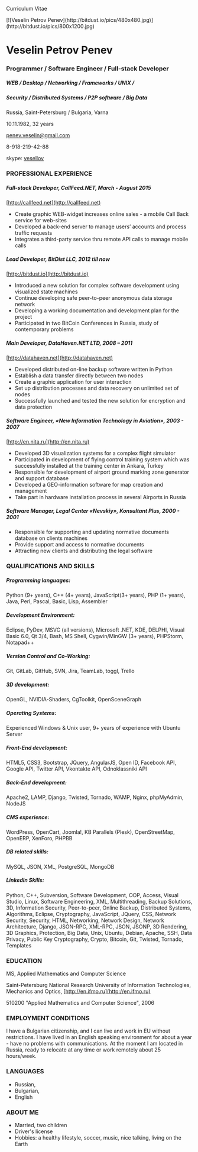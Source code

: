 Curriculum Vitae

<style type="text/css">div#veselin_penev img { float: right; border-radius: 370px; margin-top: 30px; width: 400px; height: 400px; }</style>
<div id="veselin_penev" markdown="1">
[![Veselin Petrov Penev](http://bitdust.io/pics/480x480.jpg)](http://bitdust.io/pics/800x1200.jpg)
</div>

# Veselin Petrov Penev

### Programmer / Software Engineer / Full-stack Developer 

##### WEB / Desktop / Networking / Frameworks / UNIX /
##### Security / Distributed Systems / P2P software / Big Data

Russia, Saint-Petersburg / Bulgaria, Varna

10.11.1982, 32 years

[penev.veselin@gmail.com](mailto:penev.veselin@gmail.com)

8-918-219-42-88

skype: [vesellov](skype:vesellov)



### PROFESSIONAL EXPERIENCE

##### Full-stack Developer, CallFeed.NET, March - August 2015
[http://callfeed.net](http://callfeed.net)

+ Create graphic WEB-widget increases online sales - a mobile Call Back service for web-sites
+ Developed a back-end server to manage users’ accounts and process traffic requests
+ Integrates a third-party service thru remote API calls to manage mobile calls

##### Lead Developer, BitDist LLC, 2012 till now
[http://bitdust.io](http://bitdust.io)

+ Introduced a new solution for complex software development using visualized state machines
+ Continue developing safe peer-to-peer anonymous data storage network
+ Developing a working documentation and development plan for the project
+ Participated in two BitCoin Conferences in Russia, study of contemporary problems

##### Main Developer, DataHaven.NET LTD, 2008 – 2011
[http://datahaven.net](http://datahaven.net)

+ Developed distributed on-line backup software written in Python
+ Establish a data transfer directly between two nodes
+ Create a graphic application for user interaction
+ Set up distribution processes and data recovery on unlimited set of nodes
+ Successfully launched and tested the new solution for encryption and data protection

##### Software Engineer, «New Information Technology in Aviation», 2003 - 2007
[http://en.nita.ru](http://en.nita.ru)

+ Developed 3D visualization systems for a complex flight simulator
+ Participated in development of flying control training system which was successfully installed at the training center in Ankara, Turkey
+ Responsible for development of airport ground marking zone generator and support database
+ Developed a GEO-information software for map creation and management
+ Take part in hardware installation process in several Airports in Russia

##### Software Manager, Legal Center «Nevskiy», Konsultant Plus, 2000 - 2001

+ Responsible for supporting and updating normative documents database on clients machines
+ Provide support and access to normative documents
+ Attracting new clients and distributing the legal software



### QUALIFICATIONS AND SKILLS

##### Programming languages:

Python (9+ years), C++ (4+ years), JavaScript(3+ years), PHP (1+ years), Java, Perl, Pascal, Basic, Lisp, Assembler

##### Development Environment:

Eclipse, PyDev, MSVC (all versions), Microsoft .NET, KDE, DELPHI, Visual Basic 6.0,
Qt 3/4, Bash, MS Shell, Cygwin/MinGW (3+ years), PHPStorm, Notapad++

##### Version Control and Co-Working:

Git, GitLab, GitHub, SVN, Jira, TeamLab, toggl, Trello

##### 3D development:

OpenGL, NVIDIA-Shaders, CgToolkit, OpenSceneGraph

##### Operating Systems:

Experienced Windows & Unix user, 9+ years of experience with Ubuntu Server

##### Front-End development:

HTML5, CSS3, Bootstrap, JQuery, AngularJS, Open ID, Facebook API, Google API, Twitter API, Vkontakte API, Odnoklassniki API

##### Back-End development:

Apache2, LAMP, Django, Twisted, Tornado, WAMP, Nginx, phpMyAdmin, NodeJS

##### CMS experience:

WordPress, OpenCart, Joomla!, KB Parallels (Plesk), OpenStreetMap, OpenERP, XenForo, PHPBB

##### DB related skills:

MySQL, JSON, XML, PostgreSQL, MongoDB

##### LinkedIn Skills:

Python, C++, Subversion, Software Development, OOP, Access, Visual Studio, Linux, Software Engineering,  XML, Multithreading, Backup Solutions, 3D, Information Security,  Peer-to-peer, Online Backup, Distributed Systems, Algorithms, Eclipse, Cryptography, JavaScript, JQuery, CSS, Network Security, Security, HTML, Networking, Network Design, Network Architecture, Django, JSON-RPC, XML-RPC, JSON, JSONP, 3D Rendering, 3D Graphics, Protection, Big Data, Unix, Ubuntu, Debian, Apache, SSH, Data Privacy, Public Key Cryptography, Crypto, Bitcoin, Git, Twisted, Tornado, Templates
 


### EDUCATION

MS, Applied Mathematics and Computer Science

Saint-Petersburg National Research University of Information Technologies, Mechanics and Optics, [http://en.ifmo.ru](http://en.ifmo.ru)

510200 "Applied Mathematics and Computer Science", 2006



### EMPLOYMENT CONDITIONS

I have a Bulgarian citizenship, and I can live and work in EU without restrictions.
I have lived in an English speaking environment for about a year - have no problems with communications. At the moment I am located in Russia, ready to relocate at any time or work remotely about 25 hours/week.
 

 
### LANGUAGES

+ Russian,
+ Bulgarian,
+ English 


### ABOUT ME

+ Married, two children 
+ Driver's license
+ Hobbies: a healthy lifestyle, soccer, music, nice talking, living on the Earth

